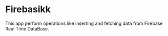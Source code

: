 # Firebasikk
This app perform operations like inserting and fetching data from Firebase Real Time DataBase.
